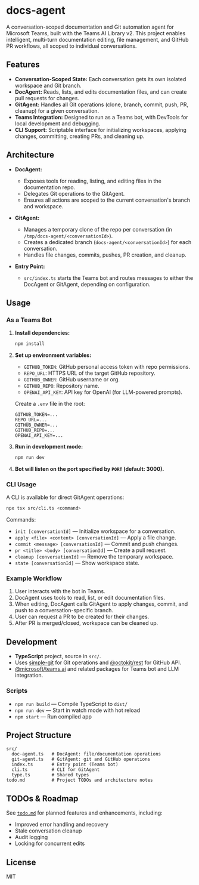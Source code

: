 # docs-agent

A conversation-scoped documentation and Git automation agent for Microsoft Teams, built with the Teams AI Library v2. This project enables intelligent, multi-turn documentation editing, file management, and GitHub PR workflows, all scoped to individual conversations.

## Features

- **Conversation-Scoped State:** Each conversation gets its own isolated workspace and Git branch.
- **DocAgent:** Reads, lists, and edits documentation files, and can create pull requests for changes.
- **GitAgent:** Handles all Git operations (clone, branch, commit, push, PR, cleanup) for a given conversation.
- **Teams Integration:** Designed to run as a Teams bot, with DevTools for local development and debugging.
- **CLI Support:** Scriptable interface for initializing workspaces, applying changes, committing, creating PRs, and cleaning up.

## Architecture

- **DocAgent:**

  - Exposes tools for reading, listing, and editing files in the documentation repo.
  - Delegates Git operations to the GitAgent.
  - Ensures all actions are scoped to the current conversation's branch and workspace.

- **GitAgent:**

  - Manages a temporary clone of the repo per conversation (in `/tmp/docs-agent/<conversationId>`).
  - Creates a dedicated branch (`docs-agent/<conversationId>`) for each conversation.
  - Handles file changes, commits, pushes, PR creation, and cleanup.

- **Entry Point:**
  - `src/index.ts` starts the Teams bot and routes messages to either the DocAgent or GitAgent, depending on configuration.

## Usage

### As a Teams Bot

1. **Install dependencies:**

   ```bash
   npm install
   ```

2. **Set up environment variables:**

   - `GITHUB_TOKEN`: GitHub personal access token with repo permissions.
   - `REPO_URL`: HTTPS URL of the target GitHub repository.
   - `GITHUB_OWNER`: GitHub username or org.
   - `GITHUB_REPO`: Repository name.
   - `OPENAI_API_KEY`: API key for OpenAI (for LLM-powered prompts).

   Create a `.env` file in the root:

   ```
   GITHUB_TOKEN=...
   REPO_URL=...
   GITHUB_OWNER=...
   GITHUB_REPO=...
   OPENAI_API_KEY=...
   ```

3. **Run in development mode:**

   ```bash
   npm run dev
   ```

4. **Bot will listen on the port specified by `PORT` (default: 3000).**

### CLI Usage

A CLI is available for direct GitAgent operations:

```bash
npx tsx src/cli.ts <command>
```

Commands:

- `init [conversationId]` — Initialize workspace for a conversation.
- `apply <file> <content> [conversationId]` — Apply a file change.
- `commit <message> [conversationId]` — Commit and push changes.
- `pr <title> <body> [conversationId]` — Create a pull request.
- `cleanup [conversationId]` — Remove the temporary workspace.
- `state [conversationId]` — Show workspace state.

### Example Workflow

1. User interacts with the bot in Teams.
2. DocAgent uses tools to read, list, or edit documentation files.
3. When editing, DocAgent calls GitAgent to apply changes, commit, and push to a conversation-specific branch.
4. User can request a PR to be created for their changes.
5. After PR is merged/closed, workspace can be cleaned up.

## Development

- **TypeScript** project, source in `src/`.
- Uses [simple-git](https://www.npmjs.com/package/simple-git) for Git operations and [@octokit/rest](https://github.com/octokit/rest.js) for GitHub API.
- [@microsoft/teams.ai](https://www.npmjs.com/package/@microsoft/teams.ai) and related packages for Teams bot and LLM integration.

### Scripts

- `npm run build` — Compile TypeScript to `dist/`
- `npm run dev` — Start in watch mode with hot reload
- `npm start` — Run compiled app

## Project Structure

```
src/
  doc-agent.ts   # DocAgent: file/documentation operations
  git-agent.ts   # GitAgent: git and GitHub operations
  index.ts       # Entry point (Teams bot)
  cli.ts         # CLI for GitAgent
  type.ts        # Shared types
todo.md          # Project TODOs and architecture notes
```

## TODOs & Roadmap

See [`todo.md`](./todo.md) for planned features and enhancements, including:

- Improved error handling and recovery
- Stale conversation cleanup
- Audit logging
- Locking for concurrent edits

## License

MIT
